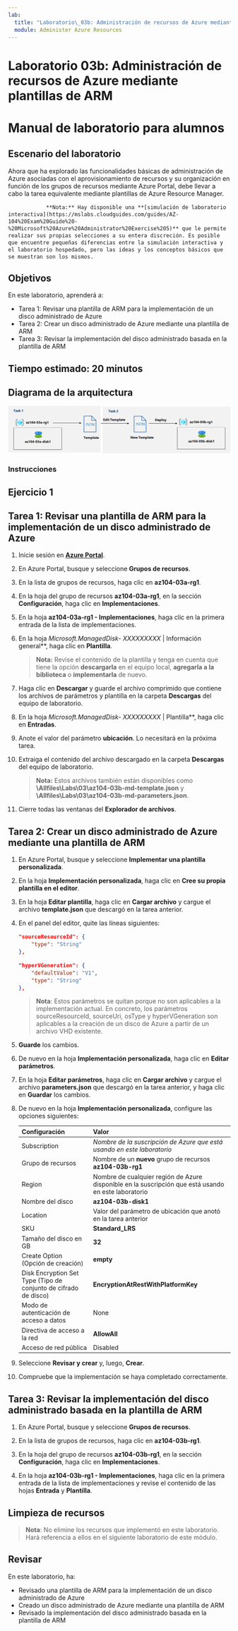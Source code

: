 ```yaml
---
lab:
  title: "Laboratorio\_03b: Administración de recursos de Azure mediante plantillas de ARM"
  module: Administer Azure Resources
---
```


# Laboratorio 03b: Administración de recursos de Azure mediante plantillas de ARM
# Manual de laboratorio para alumnos

## Escenario del laboratorio
Ahora que ha explorado las funcionalidades básicas de administración de Azure asociadas con el aprovisionamiento de recursos y su organización en función de los grupos de recursos mediante Azure Portal, debe llevar a cabo la tarea equivalente mediante plantillas de Azure Resource Manager.

                **Nota:** Hay disponible una **[simulación de laboratorio interactiva](https://mslabs.cloudguides.com/guides/AZ-104%20Exam%20Guide%20-%20Microsoft%20Azure%20Administrator%20Exercise%205)** que le permite realizar sus propias selecciones a su entera discreción. Es posible que encuentre pequeñas diferencias entre la simulación interactiva y el laboratorio hospedado, pero las ideas y los conceptos básicos que se muestran son los mismos. 

## Objetivos

En este laboratorio, aprenderá a:

+ Tarea 1: Revisar una plantilla de ARM para la implementación de un disco administrado de Azure
+ Tarea 2: Crear un disco administrado de Azure mediante una plantilla de ARM
+ Tarea 3: Revisar la implementación del disco administrado basada en la plantilla de ARM

## Tiempo estimado: 20 minutos

## Diagrama de la arquitectura

![imagen](../media/lab03b.png)

### Instrucciones

## Ejercicio 1

## Tarea 1: Revisar una plantilla de ARM para la implementación de un disco administrado de Azure

1. Inicie sesión en [**Azure Portal**](http://portal.azure.com).

1. En Azure Portal, busque y seleccione **Grupos de recursos**. 

1. En la lista de grupos de recursos, haga clic en **az104-03a-rg1**.

1. En la hoja del grupo de recursos **az104-03a-rg1**, en la sección **Configuración**, haga clic en **Implementaciones**.

1. En la hoja **az104-03a-rg1 - Implementaciones**, haga clic en la primera entrada de la lista de implementaciones.

1. En la hoja **Microsoft.ManagedDisk-* XXXXXXXXX* \| Información general**, haga clic en **Plantilla**.

    >**Nota:** Revise el contenido de la plantilla y tenga en cuenta que tiene la opción **descargarla** en el equipo local, **agregarla a la biblioteca** o **implementarla** de nuevo.

1. Haga clic en **Descargar** y guarde el archivo comprimido que contiene los archivos de parámetros y plantilla en la carpeta **Descargas** del equipo de laboratorio.

1. En la hoja **Microsoft.ManagedDisk-* XXXXXXXXX* \| Plantilla**, haga clic en **Entradas**.

1. Anote el valor del parámetro **ubicación**. Lo necesitará en la próxima tarea.

1. Extraiga el contenido del archivo descargado en la carpeta **Descargas** del equipo de laboratorio.

    >**Nota:** Estos archivos también están disponibles como **\\Allfiles\\Labs\\03\\az104-03b-md-template.json** y **\\Allfiles\\Labs\\03\\az104-03b-md-parameters.json**.
    
1. Cierre todas las ventanas del **Explorador de archivos**.

## Tarea 2: Crear un disco administrado de Azure mediante una plantilla de ARM

1. En Azure Portal, busque y seleccione **Implementar una plantilla personalizada**.

1. En la hoja **Implementación personalizada**, haga clic en **Cree su propia plantilla en el editor**.

1. En la hoja **Editar plantilla**, haga clic en **Cargar archivo** y cargue el archivo **template.json** que descargó en la tarea anterior.

1. En el panel del editor, quite las líneas siguientes:

   ```json
   "sourceResourceId": {
       "type": "String"
   },
   ```

   ```json
   "hyperVGeneration": {
       "defaultValue": "V1",
       "type": "String"
   },      
   ```

    >**Nota**: Estos parámetros se quitan porque no son aplicables a la implementación actual. En concreto, los parámetros sourceResourceId, sourceUri, osType y hyperVGeneration son aplicables a la creación de un disco de Azure a partir de un archivo VHD existente.

1. **Guarde** los cambios.

1. De nuevo en la hoja **Implementación personalizada**, haga clic en **Editar parámetros**. 

1. En la hoja **Editar parámetros**, haga clic en **Cargar archivo** y cargue el archivo **parameters.json** que descargó en la tarea anterior, y haga clic en **Guardar** los cambios.

1. De nuevo en la hoja **Implementación personalizada**, configure las opciones siguientes:

    | Configuración | Valor |
    | --- |--- |
    | Subscription | *Nombre de la suscripción de Azure que está usando en este laboratorio* |
    | Grupo de recursos | Nombre de un **nuevo** grupo de recursos **az104-03b-rg1** |
    | Region | Nombre de cualquier región de Azure disponible en la suscripción que está usando en este laboratorio |
    | Nombre del disco | **az104-03b-disk1** |
    | Location | Valor del parámetro de ubicación que anotó en la tarea anterior |
    | SKU | **Standard_LRS** |
    | Tamaño del disco en GB | **32** |
    | Create Option (Opción de creación) | **empty** |
    | Disk Encryption Set Type (Tipo de conjunto de cifrado de disco) | **EncryptionAtRestWithPlatformKey** |
    | Modo de autenticación de acceso a datos | None |
    | Directiva de acceso a la red | **AllowAll** |
    | Acceso de red pública | Disabled |

1. Seleccione **Revisar y crear** y, luego, **Crear**.

1. Compruebe que la implementación se haya completado correctamente.

## Tarea 3: Revisar la implementación del disco administrado basada en la plantilla de ARM

1. En Azure Portal, busque y seleccione **Grupos de recursos**. 

1. En la lista de grupos de recursos, haga clic en **az104-03b-rg1**.

1. En la hoja del grupo de recursos **az104-03b-rg1**, en la sección **Configuración**, haga clic en **Implementaciones**.

1. En la hoja **az104-03b-rg1 - Implementaciones**, haga clic en la primera entrada de la lista de implementaciones y revise el contenido de las hojas **Entrada** y **Plantilla**.

## Limpieza de recursos

   >**Nota**: No elimine los recursos que implementó en este laboratorio. Hará referencia a ellos en el siguiente laboratorio de este módulo.

## Revisar

En este laboratorio, ha:

- Revisado una plantilla de ARM para la implementación de un disco administrado de Azure
- Creado un disco administrado de Azure mediante una plantilla de ARM
- Revisado la implementación del disco administrado basada en la plantilla de ARM
